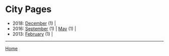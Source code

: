 # City Pages

  * 2018: 
      [December](./city-pages-2018-12.md) (1) | 
  * 2016: 
      [September](./city-pages-2016-09.md) (1) | 
      [May](./city-pages-2016-05.md) (1) | 
  * 2013: 
      [February](./city-pages-2013-02.md) (1) | 

----

[Home](../)
